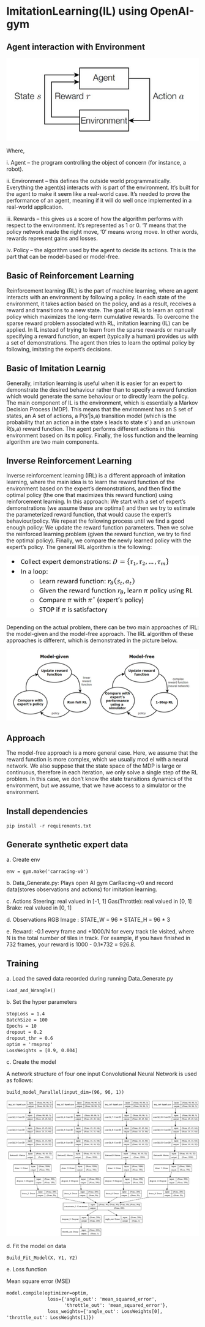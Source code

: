 # ImitationLearning(IL) using OpenAI-gym
## Agent interaction with Environment
<p align="center">
  <img src="Pic/Env.JPG" />
</p>

Where,

i. Agent – the program controlling the object of concern (for instance, a robot).

ii. Environment – this defines the outside world programmatically. Everything the agent(s) interacts with is part of the environment. It’s built for the agent to make it seem like a real-world case. It’s needed to prove the performance of an agent, meaning if it will do well once implemented in a real-world application.

iii. Rewards – this gives us a score of how the algorithm performs with respect to the environment. It’s represented as 1 or 0. ‘1’ means that the policy network made the right move, ‘0’ means wrong move. In other words, rewards represent gains and losses.

iv. Policy – the algorithm used by the agent to decide its actions. This is the part that can be model-based or model-free.

## Basic of Reinforcement Learning
Reinforcement learning (RL) is the part of machine learning, where an agent interacts with an environment by following a policy. In each state of the environment, it takes action based on the policy, and as a result, receives a reward and transitions to a new state. The goal of RL is to learn an optimal policy which maximizes the long-term cumulative rewards.
To overcome the sparse reward problem associated with RL, imitation learning (IL) can be applied. In IL instead of trying to learn from the sparse rewards or manually specifying a reward function, an expert (typically a human) provides us with a set of demonstrations. The agent then tries to learn the optimal policy by following, imitating the expert’s decisions.

## Basic of Imitation Learnig
Generally, imitation learning is useful when it is easier for an expert to demonstrate the desired behaviour rather than to specify a reward function which would generate the same behaviour or to directly learn the policy. The main component of IL is the environment, which is essentially a Markov Decision Process (MDP). This means that the environment has an S set of states, an A set of actions, a P(s’|s,a) transition model (which is the probability that an action a in the state s leads to state s’ ) and an unknown R(s,a) reward function. The agent performs different actions in this environment based on its π policy. Finally, the loss function and the learning algorithm are two main components.

## Inverse Reinforcement Learning
Inverse reinforcement learning (IRL) is a different approach of imitation learning, where the main idea is to learn the reward function of the environment based on the expert’s demonstrations, and then find the optimal policy (the one that maximizes this reward function) using reinforcement learning. In this approach:
We start with a set of expert’s demonstrations (we assume these are optimal) and then we try to estimate the parameterized reward function, that would cause the expert’s behaviour/policy.
We repeat the following process until we find a good enough policy:
We update the reward function parameters.
Then we solve the reinforced learning problem (given the reward function, we try to find the optimal policy).
Finally, we compare the newly learned policy with the expert’s policy.
The general IRL algorithm is the following:
<p align="center">
  <img src="Pic/IRL.png" />
</p>

Depending on the actual problem, there can be two main approaches of IRL: the model-given and the model-free approach. The IRL algorithm of these approaches is different, which is demonstrated in the picture below.
<p align="center">
  <img src="Pic/irl_tech.JPG" />
</p>

## Approach
The model-free approach is a more general case. Here, we assume that the reward function is more complex, which we usually mod
el with a neural network. We also suppose that the state space of the MDP is large or continuous, therefore in each iteration, we only solve a single step of the RL problem. In this case, we don’t know the state transitions dynamics of the environment, but we assume, that we have access to a simulator or the environment. 

## Install dependencies
```
pip install -r requirements.txt
```

## Generate synthetic expert data
   a. Create env
   ```
   env = gym.make('carracing-v0')
   ```
   b. Data_Generate.py: Plays open AI gym CarRacing-v0 and record data(stores observations and actions) for imitation learning.
   
   c. Actions
   Steering: real valued in [-1, 1] 
   Gas(Throttle): real valued in [0, 1]
   Brake: real valued in [0, 1]
   
   d. Observations
   RGB Image : STATE_W = 96 * STATE_H = 96 * 3
   
   
   e. Reward: 
    -0.1 every frame and +1000/N for every track tile visited, where N is the 
    total number of tiles in track. For example, if you have finished in 732 frames, your
    reward is 1000 - 0.1*732 = 926.8.  
   
## Training

 a. Load the saved data recorded during running Data_Generate.py
 
 ```
 Load_and_Wrangle()
 ```  
    
 b. Set the hyper parameters 
  ```
StopLoss = 1.4
BatchSize = 100
Epochs = 10
dropout = 0.2
dropout_thr = 0.6
optim = 'rmsprop'
LossWeights = [0.9, 0.004]
```

 c. Create the model
 
 A network structure of four one input Convolutional Neural Network is used as follows:
 ```
 build_model_Parallel(input_dim=(96, 96, 1))
 ```
 
 <p align="center">
  <img src="Pic/model.png" />
</p>

d. Fit the model on data

 ```
 Build_Fit_Model(X, Y1, Y2)
 ```
e. Loss function

   Mean square error (MSE)
   ```
   model.compile(optimizer=optim,
                  loss={'angle_out': 'mean_squared_error', 
                        'throttle_out': 'mean_squared_error'},
                  loss_weights={'angle_out': LossWeights[0], 'throttle_out': LossWeights[1]})
 ```
